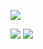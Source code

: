![](https://github-stats-alpha.vercel.app/api?username=MartinBraquet&cc=22272e&tc=37BCF6&ic=fff&bc=0000)

![](https://github-profile-summary-cards.vercel.app/api/cards/profile-details?username=MartinBraquet&theme=dark)
![](https://github-profile-summary-cards.vercel.app/api/cards/repos-per-language?username=MartinBraquet&theme=dark)
